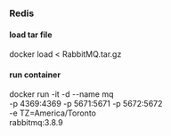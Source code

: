 ### Redis

#### load tar file
docker load < RabbitMQ.tar.gz

#### run container
docker run -it -d --name mq \
-p 4369:4369 -p 5671:5671 -p 5672:5672 \
-e TZ=America/Toronto \
rabbitmq:3.8.9

